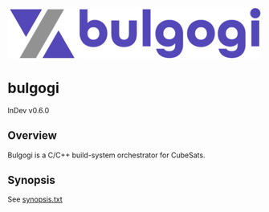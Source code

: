 ![bulgogi logo](./img/logo.png)

# bulgogi
InDev v0.6.0

## Overview
Bulgogi is a C/C++ build-system orchestrator for CubeSats.

## Synopsis
See [synopsis.txt](./synopsis.txt)
